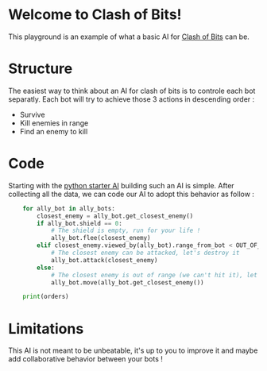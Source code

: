 # Welcome to Clash of Bits!
This playground is an example of what a basic AI for [Clash of Bits](https://www.codingame.com/contribute/view/6587dcc2e3a07bd4696c16a3e63238b4a184) can be.

# Structure
The easiest way to think about an AI for clash of bits is to controle each bot separatly. 
Each bot will try to achieve those 3 actions in descending order :
- Survive
- Kill enemies in range
- Find an enemy to kill

# Code
Starting with the [python starter AI](https://github.com/Butanium/Clash-of-bits/tree/master/starterAIs/starter.py) building such an AI is simple. 
After collecting all the data, we can code our AI to adopt this behavior as follow : 
```py
    for ally_bot in ally_bots:
        closest_enemy = ally_bot.get_closest_enemy()
        if ally_bot.shield == 0:
            # The shield is empty, run for your life !
            ally_bot.flee(closest_enemy)
        elif closest_enemy.viewed_by(ally_bot).range_from_bot < OUT_OF_RANGE:
            # The closest enemy can be attacked, let's destroy it
            ally_bot.attack(closest_enemy)
        else:
            # The closest enemy is out of range (we can't hit it), let's move closer
            ally_bot.move(ally_bot.get_closest_enemy())

    print(orders)
```
# Limitations
This AI is not meant to be unbeatable, it's up to you to improve it and maybe add collaborative behavior between your bots !